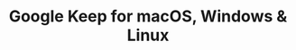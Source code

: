 ---
name: Google Keep
url: 'https://keep.google.com'
category: Productivity
title: 'Google Keep for macOS, Windows & Linux'
key: google-keep

---